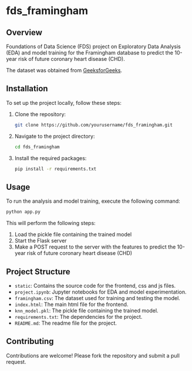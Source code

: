 # fds_framingham

## Overview
Foundations of Data Science (FDS) project on Exploratory Data Analysis (EDA) and model training for the Framingham database to predict the 10-year risk of future coronary heart disease (CHD).

The dataset was obtained from [GeeksforGeeks](https://www.geeksforgeeks.org/ml-heart-disease-prediction-using-logistic-regression/).

## Installation
To set up the project locally, follow these steps:

1. Clone the repository:
   ```bash
   git clone https://github.com/yourusername/fds_framingham.git
   ```
2. Navigate to the project directory:
   ```bash
   cd fds_framingham
   ```
3. Install the required packages:
   ```bash
   pip install -r requirements.txt
   ```

## Usage
To run the analysis and model training, execute the following command:
```bash
python app.py
```

This will perform the following steps:
1. Load the pickle file containing the trained model
2. Start the Flask server
3. Make a POST request to the server with the features to predict the 10-year risk of future coronary heart disease (CHD)

## Project Structure
- `static`: Contains the source code for the frontend, css and js files.
- `project.ipynb`: Jupyter notebooks for EDA and model experimentation.
- `framingham.csv`: The dataset used for training and testing the model.
- `index.html`: The main html file for the frontend.
- `knn_model.pkl`: The pickle file containing the trained model.
- `requirements.txt`: The dependencies for the project.
- `README.md`: The readme file for the project.

## Contributing
Contributions are welcome! Please fork the repository and submit a pull request.
